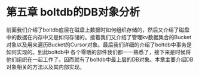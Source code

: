 # 第五章 boltdb的DB对象分析

前面我们介绍了boltdb底层在磁盘上数据时如何组织存储的，然后又介绍了磁盘中的数据在内存中又是如何存储的。接着我们又介绍了管理kv数据集合的Bucket对象以及用来遍历Bucket的Cursor对象。最后我们详细的介绍了boltdb中事务是如何实现的。到此boltdb中
各个零散的部件我们都一一熟悉了，接下来是时候将他们组织在一起工作了。因而就有了boltdb中最上层的DB对象。本章主要介绍DB对象相关的方法以及其内部实现。



